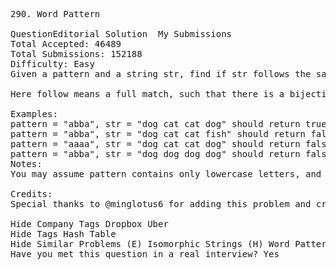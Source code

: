 <pre>
290. Word Pattern 

QuestionEditorial Solution  My Submissions
Total Accepted: 46489
Total Submissions: 152188
Difficulty: Easy
Given a pattern and a string str, find if str follows the same pattern.

Here follow means a full match, such that there is a bijection between a letter in pattern and a non-empty word in str.

Examples:
pattern = "abba", str = "dog cat cat dog" should return true.
pattern = "abba", str = "dog cat cat fish" should return false.
pattern = "aaaa", str = "dog cat cat dog" should return false.
pattern = "abba", str = "dog dog dog dog" should return false.
Notes:
You may assume pattern contains only lowercase letters, and str contains lowercase letters separated by a single space.

Credits:
Special thanks to @minglotus6 for adding this problem and creating all test cases.

Hide Company Tags Dropbox Uber
Hide Tags Hash Table
Hide Similar Problems (E) Isomorphic Strings (H) Word Pattern II
Have you met this question in a real interview? Yes  
</pre>
